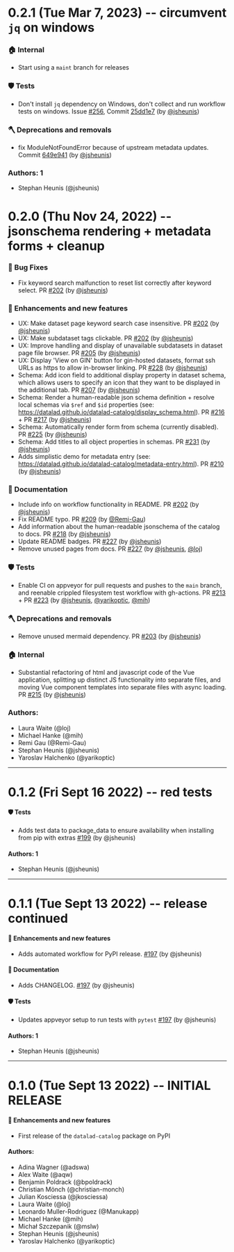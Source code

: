 # 0.2.1 (Tue Mar 7, 2023) -- circumvent `jq` on windows

### 🏠 Internal

- Start using a `maint` branch for releases

### 🛡 Tests

- Don't install `jq` dependency on Windows, don't collect and run workflow tests on windows. Issue [#256](https://github.com/datalad/datalad-catalog/issues/256), Commit [25dd1e7](https://github.com/datalad/datalad-catalog/commit/25dd1e7a8076579b025c55aeebe3c9f33083c5a2) (by [@jsheunis](https://github.com/jsheunis))

### 🪓 Deprecations and removals

- fix ModuleNotFoundError because of upstream metadata updates. Commit [649e941](https://github.com/datalad/datalad-catalog/commit/649e9415e297608f8a9d5adafea16c887eb9cc08) (by [@jsheunis](https://github.com/jsheunis))

### Authors: 1

- Stephan Heunis (@jsheunis)


# 0.2.0 (Thu Nov 24, 2022) -- jsonschema rendering + metadata forms + cleanup


### 🐛 Bug Fixes

- Fix keyword search malfunction to reset list correctly after keyword select. PR [#202](https://github.com/datalad/datalad-catalog/pull/202) (by [@jsheunis](https://github.com/jsheunis))


### 💫 Enhancements and new features

- UX: Make dataset page keyword search case insensitive. PR [#202](https://github.com/datalad/datalad-catalog/pull/202) (by [@jsheunis](https://github.com/jsheunis))
- UX: Make subdataset tags clickable. PR [#202](https://github.com/datalad/datalad-catalog/pull/202) (by [@jsheunis](https://github.com/jsheunis))
- UX: Improve handling and display of unavailable subdatasets in dataset page file browser. PR [#205](https://github.com/datalad/datalad-catalog/pull/205) (by [@jsheunis](https://github.com/jsheunis))
- UX: Display 'View on GIN' button for gin-hosted datasets, format ssh URLs as https to allow in-browser linking. PR [#228](https://github.com/datalad/datalad-catalog/pull/228) (by [@jsheunis](https://github.com/jsheunis))
- Schema: Add icon field to additional display property in dataset schema, which allows users to specify an icon that they want to be displayed in the additional tab. PR [#207](https://github.com/datalad/datalad-catalog/pull/207) (by [@jsheunis](https://github.com/jsheunis))
- Schema: Render a human-readable json schema definition + resolve local schemas via `$ref` and `$id` properties (see: https://datalad.github.io/datalad-catalog/display_schema.html). PR [#216](https://github.com/datalad/datalad-catalog/pull/216) + PR [#217](https://github.com/datalad/datalad-catalog/pull/217) (by [@jsheunis](https://github.com/jsheunis))
- Schema: Automatically render form from schema (currently disabled). PR [#225](https://github.com/datalad/datalad-catalog/pull/225) (by [@jsheunis](https://github.com/jsheunis))
- Schema: Add titles to all object properties in schemas. PR [#231](https://github.com/datalad/datalad-catalog/pull/231) (by [@jsheunis](https://github.com/jsheunis))
- Adds simplistic demo for metadata entry (see: https://datalad.github.io/datalad-catalog/metadata-entry.html). PR [#210](https://github.com/datalad/datalad-catalog/pull/210) (by [@jsheunis](https://github.com/jsheunis))

### 📝 Documentation

- Include info on workflow functionality in README. PR [#202](https://github.com/datalad/datalad-catalog/pull/202) (by [@jsheunis](https://github.com/jsheunis))
- Fix README typo. PR [#209](https://github.com/datalad/datalad-catalog/pull/209) (by [@Remi-Gau](https://github.com/Remi-Gau))
- Add information about the human-readable jsonschema of the catalog to docs. PR [#218](https://github.com/datalad/datalad-catalog/pull/218) (by [@jsheunis](https://github.com/jsheunis))
- Update README badges. PR [#227](https://github.com/datalad/datalad-catalog/pull/227) (by [@jsheunis](https://github.com/jsheunis))
- Remove unused pages from docs. PR [#227](https://github.com/datalad/datalad-catalog/pull/227) (by [@jsheunis](https://github.com/jsheunis), [@loj](https://github.com/loj))

### 🛡 Tests

- Enable CI on appveyor for pull requests and pushes to the `main` branch, and reenable crippled filesystem test workflow with gh-actions. PR [#213](https://github.com/datalad/datalad-catalog/pull/213) + PR [#223](https://github.com/datalad/datalad-catalog/pull/223) (by [@jsheunis](https://github.com/jsheunis), [@yarikoptic](https://github.com/yarikoptic), [@mih](https://github.com/mih))

### 🪓 Deprecations and removals

- Remove unused mermaid dependency. PR [#203](https://github.com/datalad/datalad-catalog/pull/203) (by [@jsheunis](https://github.com/jsheunis))

### 🏠 Internal

- Substantial refactoring of html and javascript code of the Vue application, splitting up distinct JS functionality into separate files, and moving Vue component templates into separate files with async loading. PR [#215](https://github.com/datalad/datalad-catalog/pull/215) (by [@jsheunis](https://github.com/jsheunis))

### Authors:

- Laura Waite (@loj)
- Michael Hanke (@mih)
- Remi Gau (@Remi-Gau)
- Stephan Heunis (@jsheunis)
- Yaroslav Halchenko (@yarikoptic)

---

# 0.1.2 (Fri Sept 16 2022) -- red tests

#### 🛡 Tests
- Adds test data to package_data to ensure availability when installing from pip with extras [#199](https://github.com/datalad/datalad-catalog/pull/199) (by @jsheunis)

#### Authors: 1

- Stephan Heunis (@jsheunis)

---

# 0.1.1 (Tue Sept 13 2022) -- release continued

#### 💫 Enhancements and new features
- Adds automated workflow for PyPI release. [#197](https://github.com/datalad/datalad-catalog/pull/197) (by @jsheunis)

#### 📝 Documentation
- Adds CHANGELOG. [#197](https://github.com/datalad/datalad-catalog/pull/197) (by @jsheunis)

#### 🛡 Tests
- Updates appveyor setup to run tests with `pytest` [#197](https://github.com/datalad/datalad-catalog/pull/197) (by @jsheunis)

#### Authors: 1

- Stephan Heunis (@jsheunis)

---

# 0.1.0 (Tue Sept 13 2022) -- INITIAL RELEASE

#### 💫 Enhancements and new features
- First release of the `datalad-catalog` package on PyPI

#### Authors: 
- Adina Wagner (@adswa)
- Alex Waite (@aqw)
- Benjamin Poldrack (@bpoldrack)
- Christian Mönch (@christian-monch)
- Julian Kosciessa (@jkosciessa)
- Laura Waite (@loj)
- Leonardo Muller-Rodriguez (@Manukapp)
- Michael Hanke (@mih)
- Michał Szczepanik (@mslw)
- Stephan Heunis (@jsheunis)
- Yaroslav Halchenko (@yarikoptic)

<!-- EXAMPLE -->

<!-- # 0.1.1 (Tue Sept 13 2022) -- release continued

#### 💫 Enhancements and new features
- Something is now better than before, e.g. `test`. [#pr](pr-url) (by @jsheunis)

#### 🪓 Deprecations and removals

#### 🐛 Bug Fixes

#### 📝 Documentation

#### 🏠 Internal

#### 🛡 Tests

#### Authors: 1

- Stephan Heunis (@jsheunis) -->
